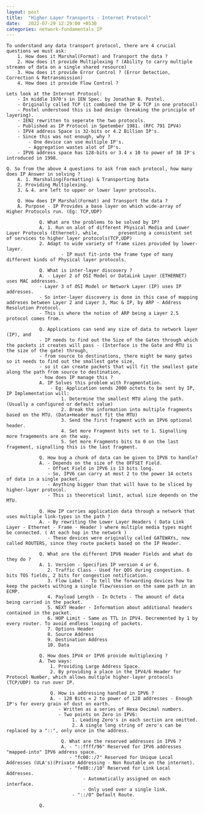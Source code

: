 ```yaml
---
layout: post
title:  "Higher Layer Transports - Internet Protocol"
date:   2022-07-29 12:29:00 +0530
categories: network-fundamentals IP
---
```


    To understand any data transport protocol, there are 4 crucial questions we must ask:
        1. How does it Marshal(Format) and Transport the data ?
        2. How does it provide Multiplexing ? (Ability to carry multiple streams of data on a single shared resource)
        3. How does it provide Error Control ? (Error Detection, Correction & Retransmission)
        4. How does it provide Flow Control ?

    Lets look at the Internet Protocol:
        - In middle 1970's in IEN Spec. by Jonathan B. Postel.
        - Originally called TCP (it combined the IP & TCP in one protocol)
        - Postel understood this is bad design (breaking the principle of layering).
        - IEN2 rewritten to seperate the two protocols.
        - Published as IP Protocol in Spetember 1981. (RFC 791 IPV4)
        - IPV4 address Space is 32-bits or 4.2 Billion IP's.
        - Since this was not enough, why ?
            - One device can use multiple IP's.
            - Aggregation wastes alot of IP's.
        - IPV6 address space has 128-bits or 3.4 x 10 to power of 38 IP's introduced in 1998.

    Q. So from the above 4 questions to ask from each protocol, how many does IP Answer in solving ?
        A. 1. Marshaling(Formatting) & Transporting Data
        2. Providing Multiplexing.
        3. & 4. are left to upper or lower layer protocols.

        Q. How does IP Marshal(Format) and Transport the data ?
        A. Purpose - IP Provides a base layer on which wide-array of Higher Protocols run. (Eg: TCP,UDP)

                Q. What are the problems to be solved by IP?
                A. 1. Run on alot of different Physical Media and Lower Layer Protocols (Ethernet), while,       presenting a consistent set of services to higher layer protocols(TCP,UDP)
                2. Adapt to wide variety of frame sizes provided by lower-layer.
                        - IP must fit-into the frame type of many different kinds of Physical layer protocols.

                Q. What is inter-layer discovery ?
                A. - Layer 2 of OSI Model or DataLink Layer (ETHERNET) uses MAC addresses.
                - Layer 3 of OSI Model or Network Layer (IP) uses IP addresses.
                - So inter-layer discovery is done in this case of mapping addreses between Layer 2 and Layer 3, Mac & IP, by ARP - Address Resolution Protocol.
                - This is where the notion of ARP being a Layer 2.5 protocol comes from.
                
                Q. Applications can send any size of data to network layer (IP), and 
                - IP needs to find out the Size of the Gates through which the packets it creates will pass - (Interface is the Gate and MTU is the size of the gate) through, 
                - from source to destinations, there might be many gates so it needs to find out the smallest gate size, 
                - so it can create packets that will fit the smallest gate along the path from source to destination, 
                - how does IP manage this ?
                A. IP Solves this problem with Fragmentation.
                    - Eg: Application sends 2000 octets to be sent by IP, IP Implementation will:
                        1. Determine the smallest MTU along the path. (Usually a configured or default value)
                        2. Break the information into multiple fragments based on the MTU. (Data+Header must fit the MTU)
                        3. Send the first fragment with an IPV6 optional header.
                        4. Set more Fragment bits set to 1. Signalling more fragements are on the way.
                        5. Set more Fragments bits to 0 on the last fragement, signalling this is the last fragment.
                
                Q. How bug a chunk of data can be given to IPV6 to handle?
                A. - Depends on the size of the OFFSET Field.
                   - Offset Field in IPV6 is 13 bits long.
                   - So, IPV6 can carry at most 2 to the power 14 octets of data in a single packet.
                   - Anything bigger than that will have to be sliced by higher-layer protocol.
                   - This is theoretical limit, actual size depends on the MTU.
                
                Q. How IP carries application data through a network that uses multiple link-types in the path ?
                A. - By rewriting the Lower Layer Headers ( Data Link Layer - Ethernet - Frame - Header ) where multiple media types might be connected. ( At each hop in the network )
                   - These devices were originally called GATEWAYs, now called ROUTERS, since they route packets based on the IP Header.
                
                Q. What are the different IPV6 Header Fields and what do they do ?
                A. 1. Version - Specifies IP version 4 or 6.
                   2. Traffic Class - Used for QOS during congestion. 6 bits TOS fields, 2 bits for congestion notification.
                   3. Flow Label - To tell the forwarding devices how to keep the packets withing a single flow/session on the same path in an ECMP.
                   4. Payload Length - In Octets - The amount of data being carried in the packet.
                   5. NEXT Header - Information about additional headers contained in the packet.
                   6. HOP Limit - Same as TTL in IPV4. Decremented by 1 by every router. To avoid endless looping of packets.
                   7. Options Header
                   8. Source Address
                   9. Destination Address
                   10. Data
                
                Q. How does IPV4 or IPV6 provide multiplexing ?
                A. Two ways:
                    1. Providing Large Address Space.
                    2. By providing a place in the IPV4/6 Header for Protocol Number, which allows multiple higher-layer protocols (TCP/UDP) to run over IP.

                    Q. How is addressing handled in IPV6 ?
                    A. - 128 Bits = 2 to power of 128 addresses - Enough IP's for every grain of dust on earth.
                       - Written as a series of Hexa Decimal numbers.
                       - Two points on Zero in IPV6:
                            1. Leading Zero's in each section are omitted.
                            2. A single long string of zero's can be replaced by a "::", only once in the address.

                        Q. What are the reserved addresses in IPV6 ?
                        A. - "::ffff/96" Reserved for IPV6 addresses "mapped-into" IPV6 address space.
                           - "fc00::/7" Reserved for Unique Local Addresses (ULA's)(Private Addressing - Non Routable on the internet).
                           - "fe80::/10" Reserved for Link Local Addresses.
                                - Automatically assigned on each interface.
                                - Only used over a single link.
                            - "::/0" Default Route.

                Q. 
                    
                